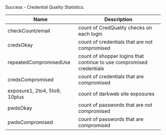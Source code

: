 Success - Credential Quality Statistics.

| Name                          | Description                                                          |
| ----------------------------- | -------------------------------------------------------------------- |
| checkCount/email              | count of CredQuality checks on each login                            |
| credsOkay                     | count of credentials that are not compromised                        |
| repeatedCompromisedUse        | count of shopper logins that continue to use compromised credentials |
| credsCompromised              | count of credentials that are compromised                            |
| exposure1, 2to4, 5to9, 10plus | count of darkweb site exposures                                      |
| pwdsOkay                      | count of passwords that are not compromised                          |
| pwdsCompromised               | count of passwords that are compromised                              |
